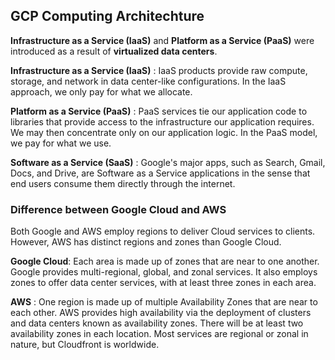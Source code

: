 ## GCP Computing Architechture

**Infrastructure as a Service (IaaS)** and **Platform as a Service (PaaS)** were introduced as a result of **virtualized data centers**.

**Infrastructure as a Service (IaaS)** : IaaS products provide raw compute, storage, and network in data center-like configurations. In the IaaS approach, we only pay for what we allocate.


**Platform as a Service (PaaS)** : PaaS services tie our application code to libraries that provide access to the infrastructure our application requires. We may then concentrate only on our application logic.  In the PaaS model, we pay for what we use.


**Software as a Service (SaaS)** : Google's major apps, such as Search, Gmail, Docs, and Drive, are Software as a Service applications in the sense that end users consume them directly through the internet.

### Difference between Google Cloud and AWS 

Both Google and AWS employ regions to deliver Cloud services to clients. However, AWS has distinct regions and zones than Google Cloud.


**Google Cloud**: Each area is made up of zones that are near to one another. Google provides multi-regional, global, and zonal services. It also employs zones to offer data center services, with at least three zones in each area.
  
**AWS** : One region is made up of multiple Availability Zones that are near to each other. AWS provides high availability via the deployment of clusters and data centers known as availability zones. There will be at least two availability zones in each location. Most services are regional or zonal in nature, but Cloudfront is worldwide.


